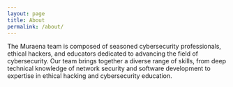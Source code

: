 ```yaml
---
layout: page
title: About
permalink: /about/
---
```


The Muraena team is composed of seasoned cybersecurity professionals, ethical hackers, and educators dedicated 
to advancing the field of cybersecurity. Our team brings together a diverse range of skills, from deep technical 
knowledge of network security and software development to expertise in ethical hacking and cybersecurity education.
